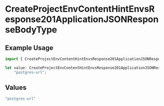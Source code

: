 # CreateProjectEnvContentHintEnvsResponse201ApplicationJSONResponseBodyType

## Example Usage

```typescript
import { CreateProjectEnvContentHintEnvsResponse201ApplicationJSONResponseBodyType } from "@simplesagar/vercel/models/createprojectenvop.js";

let value: CreateProjectEnvContentHintEnvsResponse201ApplicationJSONResponseBodyType =
    "postgres-url";
```

## Values

```typescript
"postgres-url"
```